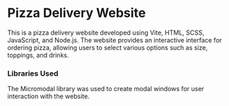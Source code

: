 <h1> Pizza Delivery Website </h1>
<p> This is a pizza delivery website developed using Vite, HTML, SCSS, JavaScript, and Node.js. The website provides an interactive interface for ordering pizza, allowing users to select various options such as size, toppings, and drinks. </p>
<h3> Libraries Used </h3>
<p> The Micromodal library was used to create modal windows for user interaction with the website. </p>
